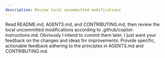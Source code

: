 ```yaml
---
description: Review local uncommitted modifications
---
```


Read README.md, AGENTS.md, and CONTRIBUTING.md, then review the local uncommitted modifications according to .github/copilot-instructions.md.
Obviously I intend to commit them later.
I just want your feedback on the changes and ideas for improvements.
Provide specific, actionable feedback adhering to the principles in AGENTS.md and CONTRIBUTING.md.
